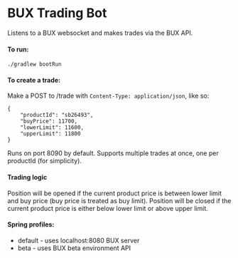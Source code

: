 # BUX Trading Bot
Listens to a BUX websocket and makes trades via the BUX API.

#### To run:

`./gradlew bootRun`

#### To create a trade:

Make a POST to /trade with `Content-Type: application/json`, like so:

```
{
 	"productId": "sb26493",
	"buyPrice": 11700,
	"lowerLimit": 11600,
	"upperLimit": 11800
}
```

Runs on port 8090 by default. Supports multiple trades at once, one per productId (for simplicity).

#### Trading logic

Position will be opened if the current product price is between lower limit and buy price (buy price is treated as buy limit).
Position will be closed if the current product price is either below lower limit or above upper limit.

#### Spring profiles:

* default - uses localhost:8080 BUX server
* beta - uses BUX beta environment API
